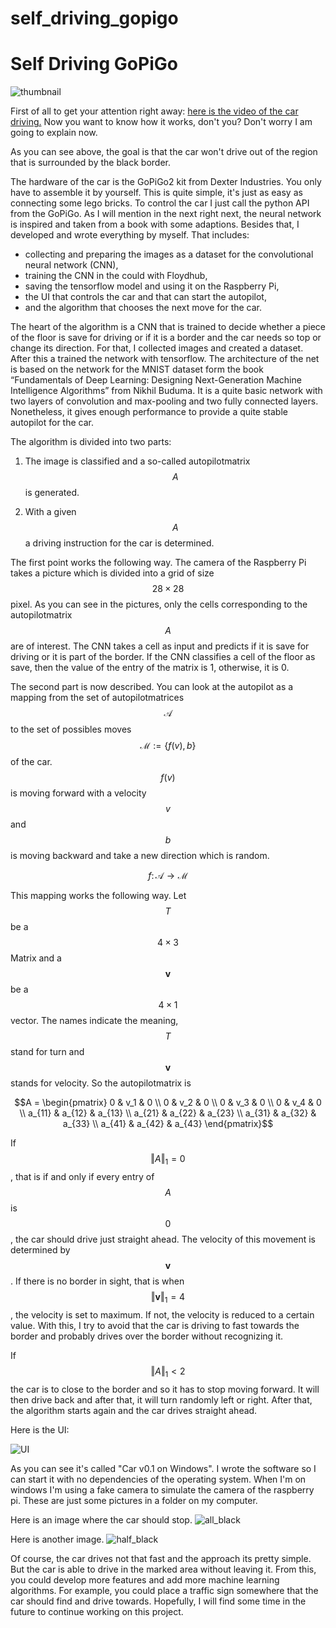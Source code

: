# self_driving_gopigo



# Self Driving GoPiGo

![thumbnail](/images/thumbnail.jpg) 

First of all to get your attention right away:
[here is the video of the car driving.](https://youtu.be/DT_9L6zDL5M)
Now you want to know how it works, don't you? Don't worry I am going to explain now. 

As you can see above, the goal is that the car won't drive out of the region that is surrounded by the black border.

The hardware of the car is the GoPiGo2 kit from Dexter Industries. You only have to assemble it by yourself. This is quite simple, it's just as easy as connecting some lego bricks.
To control the car I just call the python API from the GoPiGo. As I will mention in the next right next, the neural network is inspired and taken from a book with some adaptions. Besides that, I developed and wrote everything by myself.
That includes:

* collecting and preparing the images as a dataset for the convolutional neural network (CNN),
* training the CNN in the could with Floydhub,
* saving the tensorflow model and using it on the Raspberry Pi, 
* the UI that controls the car and that can start the autopilot,
* and the algorithm that chooses the next move for the car. 

The heart of the algorithm is a CNN that is trained to decide whether a piece of the floor is save for driving or if it is a border and the car needs so top or change its direction. For that, I collected images and created a dataset. After this a trained the network with tensorflow. 
The architecture of the net is based on the network for the MNIST dataset form the book “Fundamentals of Deep Learning: Designing Next-Generation Machine Intelligence Algorithms” from Nikhil Buduma. 
It is a quite basic network with two layers of convolution and max-pooling and two fully connected layers.
Nonetheless, it gives enough performance to provide a quite stable autopilot for the car. 



The algorithm is divided into two parts: 

1. The image is classified and a so-called autopilotmatrix $$A$$ is generated.

2. With a given $$A$$ a driving instruction for the car is determined. 


The first point works the following way. The camera of the Raspberry Pi takes a picture which is divided into a grid of size $$28 \times 28$$ pixel. As you can see in the pictures, only the cells corresponding to the autopilotmatrix $$A$$ are of interest. 
The CNN takes a cell as input and predicts if it is save for driving or it is part of the border. If the CNN classifies a cell of the floor as save, then the value of the entry of the matrix is 1, otherwise, it is 0.  


The second part is now described. You can look at the autopilot as a mapping from the set of autopilotmatrices $$\mathcal{A}$$ to the set of possibles moves $$\mathcal{M} := \{f(v), b\} $$ of the car. 
$$f(v)$$ is moving forward with a velocity $$v$$ and $$b$$ is moving backward and take a new direction which is random. 


$$ f \colon \mathcal{A} \to \mathcal{M}$$


This mapping works the following way. Let $$T$$ be a $$ 4 \times 3$$ Matrix and a $$\mathbf{v}$$ be a $$4 \times 1$$ vector. The names indicate the meaning, $$T$$ stand for turn and $$\mathbf{v}$$ stands for velocity. 
So the autopilotmatrix is 

 $$A = \begin{pmatrix}
 0 & v_1 & 0 \\
 0 & v_2 & 0 \\
 0 & v_3 & 0 \\ 
 0 & v_4 & 0 \\
 a_{11} &  a_{12} & a_{13}  \\
 a_{21} &  a_{22} & a_{23}  \\ 
 a_{31} &  a_{32} & a_{33}  \\
 a_{41} &  a_{42} & a_{43} 
 \end{pmatrix}$$
 
If $$\Vert A \Vert_1 = 0$$, that is if and only if every entry of $$A$$ is $$0$$, the car should drive just straight ahead. The velocity of this movement is determined by $$\mathbf{v}$$. If there is no border in sight, that is when $$ \Vert \mathbf{v} \Vert_1 = 4$$, the velocity is set to maximum. If not, the velocity is reduced to a certain value.
With this, I try to avoid that the car is driving to fast towards the border and probably drives over the border without recognizing it.  

If $$\Vert A \Vert_1 < 2$$ the car is to close to the border and so it has to stop moving forward. It will then drive back and after that, it will turn randomly left or right. After that, the algorithm starts again and the car drives straight ahead. 


Here is the UI:


![UI](/images/1.png)


As you can see it's called "Car v0.1 on Windows". I wrote the software so I can start it with no dependencies of the operating system. When I'm on windows I'm using a fake camera to simulate the camera of the raspberry pi.
These are just some pictures in a folder on my computer. 

Here is an image where the car should stop.
![all_black](/images/2.png)

Here is another image. 
![half_black](/images/3.png)


Of course, the car drives not that fast and the approach its pretty simple. But the car is able to drive in the marked area without leaving it. From this, you could develop more features and add more machine learning algorithms. For example, you could place a traffic sign somewhere that the car should find and drive towards. Hopefully, I will find some time in the future to continue working on this project. 